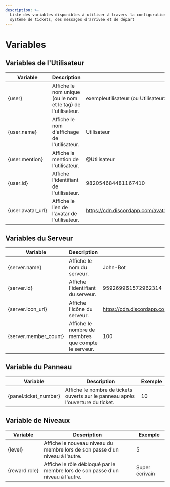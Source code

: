 ```yaml
---
description: >-
  Liste des variables disponibles à utiliser à travers la configuration du
  système de tickets, des messages d'arrivée et de départ
---
```


# Variables

## Variables de l'Utilisateur

| Variable           | Description                                                   | Exemple                                                                                     |
| ------------------ | ------------------------------------------------------------- | ------------------------------------------------------------------------------------------- |
| {user}             | Affiche le nom unique (ou le nom et le tag) de l'utilisateur. | exempleutilisateur (ou Utilisateur#0001)                                                    |
| {user.name}        | Affiche le nom d'affichage de l'utilisateur.                  | Utilisateur                                                                                 |
| {user.mention}     | Affiche la mention de l'utilisateur.                          | @Utilisateur                                                                                |
| {user.id}          | Affiche l'identifiant de l'utilisateur.                       | 982054684481167410                                                                          |
| {user.avatar\_url} | Affiche le lien de l'avatar de l'utilisateur.                 | https://cdn.discordapp.com/avatars/958547309728256081/c83207e3ef95fb6c9198562d0d04714f.webp |

## Variables du Serveur

| Variable               | Description                                         | Exemple                                                                                   |
| ---------------------- | --------------------------------------------------- | ----------------------------------------------------------------------------------------- |
| {server.name}          | Affiche le nom du serveur.                          | John-Bot                                                                                  |
| {server.id}            | Affiche l'identifiant du serveur.                   | 959269961572962314                                                                        |
| {server.icon\_url}     | Affiche l'icône du serveur.                         | https://cdn.discordapp.com/icons/959269961572962314/01f8699526e02fd34266e07835bd1de5.webp |
| {server.member\_count} | Affiche le nombre de membres que compte le serveur. | 100                                                                                       |

## Variable du Panneau

| Variable               | Description                                                                      | Exemple |
| ---------------------- | -------------------------------------------------------------------------------- | ------- |
| {panel.ticket\_number} | Affiche le nombre de tickets ouverts sur le panneau après l'ouverture du ticket. | 10      |

## Variable de Niveaux

| Variable      | Description                                                                     | Exemple        |
| ------------- | ------------------------------------------------------------------------------- | -------------- |
| {level}       | Affiche le nouveau niveau du membre lors de son passe d'un niveau à l'autre.    | 5              |
| {reward.role} | Affiche le rôle débloqué par le membre lors de son passe d'un niveau à l'autre. | Super écrivain |
